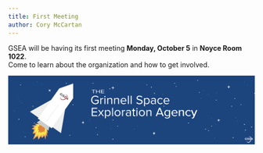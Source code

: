 ```yaml
---
title: First Meeting
author: Cory McCartan
---
```


GSEA will be having its first meeting **Monday, October 5** in **Noyce Room 1022**.  
Come to learn about the organization and how to get involved.  

![GSEA Banner](/assets/banner.svg)
